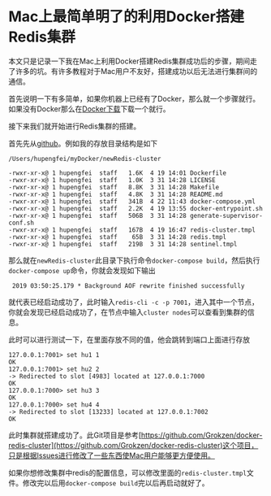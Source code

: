 # Mac上最简单明了的利用Docker搭建Redis集群

本文只是记录一下我在Mac上利用Docker搭建Redis集群成功后的步骤，期间走了许多的坑。有许多教程对于Mac用户不友好，搭建成功以后无法进行集群间的通信。

首先说明一下有多简单，如果你机器上已经有了Docker，那么就一个步骤就行。如果没有Docker那么在[Docker下载](https://docs.docker.com/docker-for-mac/install/)下载一个就行。

接下来我们就开始进行Redis集群的搭建。

首先先从[github](https://github.com/modouxiansheng/mac-docker-redis-cluster)。例如我的存放目录结构是如下

```
/Users/hupengfei/myDocker/newRedis-cluster

-rwxr-xr-x@ 1 hupengfei  staff   1.6K  4 19 14:01 Dockerfile
-rwxr-xr-x@ 1 hupengfei  staff   1.0K  3 31 14:28 LICENSE
-rwxr-xr-x@ 1 hupengfei  staff   8.8K  3 31 14:28 Makefile
-rwxr-xr-x@ 1 hupengfei  staff   4.8K  3 31 14:28 README.md
-rwxr-xr-x@ 1 hupengfei  staff   341B  4 22 11:43 docker-compose.yml
-rwxr-xr-x@ 1 hupengfei  staff   2.2K  4 19 13:55 docker-entrypoint.sh
-rwxr-xr-x@ 1 hupengfei  staff   506B  3 31 14:28 generate-supervisor-conf.sh
-rwxr-xr-x@ 1 hupengfei  staff   167B  4 19 16:47 redis-cluster.tmpl
-rwxr-xr-x@ 1 hupengfei  staff    65B  3 31 14:28 redis.tmpl
-rwxr-xr-x@ 1 hupengfei  staff   219B  3 31 14:28 sentinel.tmpl
```

那么就在`newRedis-cluster`此目录下执行命令`docker-compose build`，然后执行`docker-compose up`命令，你就会发现如下输出

```
 2019 03:50:25.179 * Background AOF rewrite finished successfully
```

就代表已经启动成功了，此时输入`redis-cli -c -p 7001`，进入其中一个节点，你就会发现已经启动成功了，在节点中输入`cluster nodes`可以查看到集群的信息。

此时可以进行测试一下，在里面存放不同的值，他会跳转到端口上面进行存放

```
127.0.0.1:7001> set hu1 1
OK
127.0.0.1:7001> set hu2 2
-> Redirected to slot [4983] located at 127.0.0.1:7000
OK
127.0.0.1:7000> set hu3 3
OK
127.0.0.1:7000> set hu4 4
-> Redirected to slot [13233] located at 127.0.0.1:7002
OK

```

此时集群就搭建成功了。此Git项目是参考[https://github.com/Grokzen/docker-redis-cluster](https://github.com/Grokzen/docker-redis-cluster)这个项目，只是根据Issues进行修改了一些东西使Mac用户能够更方便使用。

如果你想修改集群中redis的配置信息，可以修改里面的`redis-cluster.tmpl`文件。修改完以后用`docker-compose build`完以后再启动就好了。

